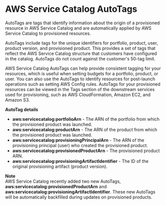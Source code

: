 # AWS Service Catalog AutoTags<a name="autotags"></a>

 AutoTags are tags that identify information about the origin of a provisioned resource in AWS Service Catalog and are automatically applied by AWS Service Catalog to provisioned resources\. 

 AutoTags include tags for the unique identifiers for portfolio, product, user, product version, and provisioned product\. This provides a set of tags that reflect the AWS Service Catalog structure that customers have configured in the catalog\. AutoTags do not count against the customer's 50\-tag limit\. 

 AWS Service Catalog AutoTags can help provide consistent tagging for your resources, which is useful when setting budgets for a portfolio, product, or user\. You can also use the AutoTags to identify resources for post\-launch operations such as setting AWS Config rules\. AutoTags for your provisioned resources can be viewed in the Tags section of the downstream services used for provisioning, such as AWS CloudFormation, Amazon EC2, and Amazon S3\. 

**AutoTag details**
+ **aws:servicecatalog:portfolioArn** \- The ARN of the portfolio from which the provisioned product was launched\.
+ **aws:servicecatalog:productArn** \- The ARN of the product from which the provisioned product was launched\.
+ **aws:servicecatalog:provisioningPrincipalArn** \- The ARN of the provisioning principal \(user\) who created the provisioned product\.
+ **aws:servicecatalog:provisionedProductArn** \- The provisioned product ARN\.
+ **aws:servicecatalog:provisioningArtifactIdentifier** \- The ID of the original provisioning artifact \(product version\)\.

**Note**  
AWS Service Catalog recently added two new AutoTags, **aws:servicecatalog:provisionedProductArn** and **aws:servicecatalog:provisioningArtifactIdentifier**\. These new AutoTags will be automatically backfilled during updates on provisioned products\.